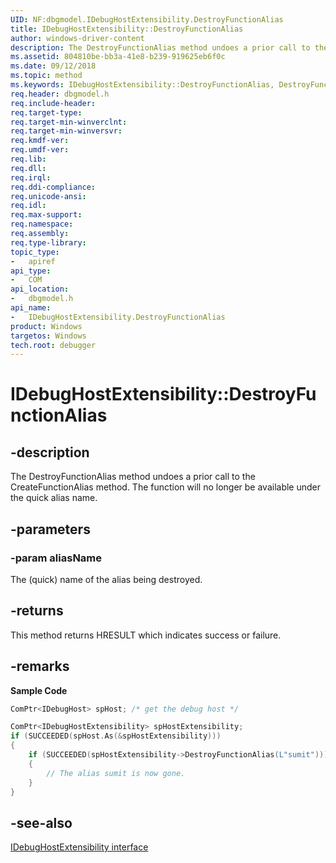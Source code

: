 ```yaml
---
UID: NF:dbgmodel.IDebugHostExtensibility.DestroyFunctionAlias
title: IDebugHostExtensibility::DestroyFunctionAlias
author: windows-driver-content
description: The DestroyFunctionAlias method undoes a prior call to the CreateFunctionAlias method. 
ms.assetid: 804810be-bb3a-41e8-b239-919625eb6f0c
ms.date: 09/12/2018 
ms.topic: method
ms.keywords: IDebugHostExtensibility::DestroyFunctionAlias, DestroyFunctionAlias, IDebugHostExtensibility.DestroyFunctionAlias, IDebugHostExtensibility::DestroyFunctionAlias, IDebugHostExtensibility.DestroyFunctionAlias
req.header: dbgmodel.h
req.include-header:
req.target-type:
req.target-min-winverclnt:
req.target-min-winversvr:
req.kmdf-ver:
req.umdf-ver:
req.lib:
req.dll:
req.irql: 
req.ddi-compliance:
req.unicode-ansi:
req.idl:
req.max-support:
req.namespace:
req.assembly:
req.type-library: 
topic_type: 
-	apiref
api_type: 
-	COM
api_location: 
-	dbgmodel.h
api_name: 
-	IDebugHostExtensibility.DestroyFunctionAlias
product: Windows
targetos: Windows
tech.root: debugger
---
```


# IDebugHostExtensibility::DestroyFunctionAlias


## -description

The DestroyFunctionAlias method undoes a prior call to the CreateFunctionAlias method. The function will no longer be available under the quick alias name. 

## -parameters

### -param aliasName
The (quick) name of the alias being destroyed.

## -returns
This method returns HRESULT which indicates success or failure.

## -remarks
**Sample Code**

```cpp
ComPtr<IDebugHost> spHost; /* get the debug host */

ComPtr<IDebugHostExtensibility> spHostExtensibility;
if (SUCCEEDED(spHost.As(&spHostExtensibility)))
{
    if (SUCCEEDED(spHostExtensibility->DestroyFunctionAlias(L"sumit")))
    {
        // The alias sumit is now gone.
    }
}
```

## -see-also

[IDebugHostExtensibility interface](nn-dbgmodel-idebughostextensibility.md)
